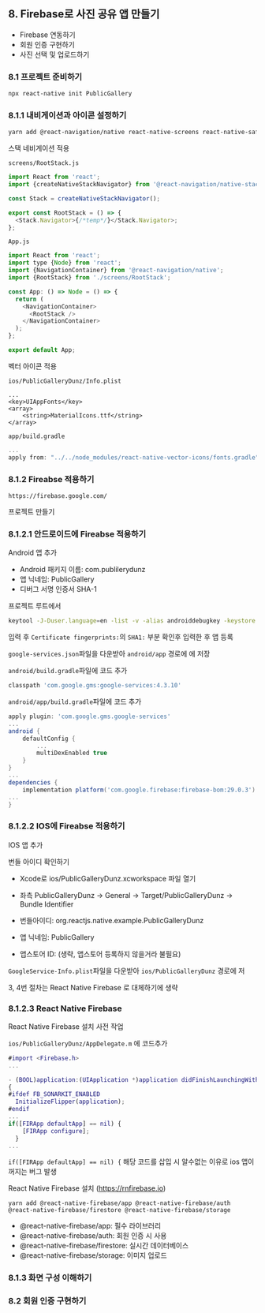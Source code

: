 ## 8. Firebase로 사진 공유 앱 만들기
- Firebase 연동하기
- 회원 인증 구현하기
- 사진 선택 및 업로드하기

### 8.1 프로젝트 준비하기

```sh
npx react-native init PublicGallery
```

### 8.1.1 내비게이션과 아이콘 설정하기
```sh
yarn add @react-navigation/native react-native-screens react-native-safe-area-context @react-navigation/native-stack @react-navigation/bottom-tabs react-native-vector-icons
```
스택 네비게이션 적용

`screens/RootStack.js`
```js
import React from 'react';
import {createNativeStackNavigator} from '@react-navigation/native-stack';

const Stack = createNativeStackNavigator();

export const RootStack = () => {
  <Stack.Navigator>{/*temp*/}</Stack.Navigator>;
};
```

`App.js`
```js
import React from 'react';
import type {Node} from 'react';
import {NavigationContainer} from '@react-navigation/native';
import {RootStack} from './screens/RootStack';

const App: () => Node = () => {
  return (
    <NavigationContainer>
      <RootStack />
    </NavigationContainer>
  );
};

export default App;
```

벡터 아이콘 적용

`ios/PublicGalleryDunz/Info.plist`
```plist
...
<key>UIAppFonts</key>
<array>
    <string>MaterialIcons.ttf</string>
</array>
```

`app/build.gradle`
```gradle
...
apply from: "../../node_modules/react-native-vector-icons/fonts.gradle"
```

### 8.1.2 Fireabse 적용하기
`https://firebase.google.com/`

프로젝트 만들기

### 8.1.2.1 안드로이드에 Fireabse 적용하기
Android 앱 추가

- Android 패키지 이름: com.publilerydunz
- 앱 닉네임: PublicGallery
- 디버그 서명 인증서 SHA-1

프로젝트 루트에서
```sh
keytool -J-Duser.language=en -list -v -alias androiddebugkey -keystore ./android/app/debug.keystore
```
입력 후 `Certificate fingerprints:`의 `SHA1:` 부분 확인후 입력한 후 앱 등록

`google-services.json`파일을 다운받아 `android/app` 경로에 에 저장

`android/build.gradle`파일에 코드 추가
```gradle
classpath 'com.google.gms:google-services:4.3.10'
```

`android/app/build.gradle`파일에 코드 추가
```gradle
apply plugin: 'com.google.gms.google-services'
...
android {
    defaultConfig {
        ...
        multiDexEnabled true
    }
}
...
dependencies {
    implementation platform('com.google.firebase:firebase-bom:29.0.3')
...
}
```

### 8.1.2.2 IOS에 Fireabse 적용하기
IOS 앱 추가

번들 아이디 확인하기

- Xcode로 ios/PublicGalleryDunz.xcworkspace 파일 열기
- 좌측 PublicGalleryDunz -> General -> Target/PublicGalleryDunz -> Bundle Identifier

- 번들아이디: org.reactjs.native.example.PublicGalleryDunz
- 앱 닉네임: PublicGallery
- 앱스토어 ID: (생략, 앱스토어 등록하지 않을거라 불필요)

`GoogleService-Info.plist`파일을 다운받아 `ios/PublicGalleryDunz` 경로에 저

3, 4번 절차는 React Native Firebase 로 대체하기에 생략

### 8.1.2.3 React Native Firebase

React Native Firebase 설치 사전 작업

`ios/PublicGalleryDunz/AppDelegate.m` 에 코드추가

```m
#import <Firebase.h>
...

- (BOOL)application:(UIApplication *)application didFinishLaunchingWithOptions:(NSDictionary *)launchOptions
{
#ifdef FB_SONARKIT_ENABLED
  InitializeFlipper(application);
#endif
...
if([FIRApp defaultApp] == nil) {
    [FIRApp configure];
  }
...
```
`if([FIRApp defaultApp] == nil) {` 해당 코드를 삽입 시 알수없는 이유로 ios 앱이 꺼지는 버그 발생

React Native Firebase 설치 (https://rnfirebase.io)
```shell
yarn add @react-native-firebase/app @react-native-firebase/auth @react-native-firebase/firestore @react-native-firebase/storage
```
- @react-native-firebase/app: 필수 라이브러리
- @react-native-firebase/auth: 회원 인증 시 사용
- @react-native-firebase/firestore: 실시간 데이터베이스
- @react-native-firebase/storage: 이미지 업로드

### 8.1.3 화면 구성 이해하기

### 8.2 회원 인증 구현하기

